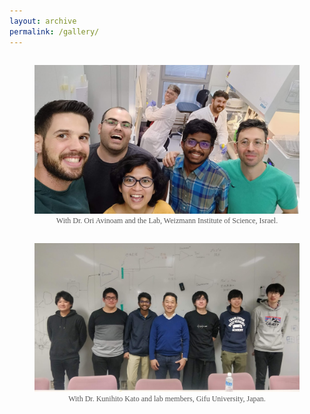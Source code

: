 ```yaml
---
layout: archive
permalink: /gallery/
---
```


<div style="justify-content: center; align-items: center; font-family: 'Times New Roman', Times, serif;">
  <div style="flex: 1; font-size: 14px; color: #212f3c;">
    <div style="text-align: center;">
        <figure style="display: inline-block; text-align: center; position: relative;">
            <img src="/assets/images/ori_lab.jpeg" alt="ECE 225A Course Logo" style="width: 500px; height: auto;">
            <figcaption style="font-size: 12px; color: #555;">With Dr. Ori Avinoam and the Lab, Weizmann Institute of Science, Israel.</figcaption>
        </figure>
    </div>
  </div>
</div>

<div style="justify-content: center; align-items: center; font-family: 'Times New Roman', Times, serif;">
  <div style="flex: 1; font-size: 14px; color: #212f3c;">
    <div style="text-align: center;">
        <figure style="display: inline-block; text-align: center; position: relative;">
            <img src="/assets/images/gifu.jpeg" alt="ECE 225A Course Logo" style="width: 500px; height: auto;">
            <figcaption style="font-size: 12px; color: #555;">With Dr. Kunihito Kato and lab members, Gifu University, Japan.</figcaption>
        </figure>
    </div>
  </div>
</div>
